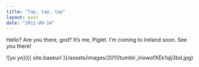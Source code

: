 ```yaml
---
title: "Tap, tap, tap"
layout: post
date: "2011-09-14"
---
```


Hello? Are you there, god? It’s me, Piglet. I’m coming to Ireland soon. See you there!

![yo yo]({{ site.baseurl }}/assets/images/2011/tumblr_lrixwofXEk1qlj3bd.jpg)
